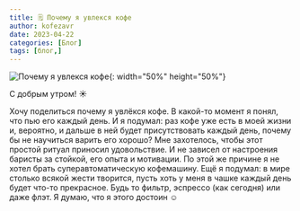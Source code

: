 ```yaml
---
title: 🗒 Почему я увлекся кофе
author: kofezavr
date: 2023-04-22
categories: [Блог]
tags: [блог,]
--- 
```

![Почему я увлекся кофе](/assets/img/posts/23/05/why.jpg){: width="50%" height="50%"}

С добрым утром! ☀️

Хочу поделиться почему я увлёкся кофе. В какой-то момент я понял, что пью его каждый день. И я подумал: раз кофе уже есть в моей жизни и, вероятно, и дальше в ней будет присутствовать каждый день, почему бы не научиться варить его хорошо? Мне захотелось, чтобы этот простой ритуал приносил удовольствие. И не зависел от настроения баристы за стойкой, его опыта и мотивации. По этой же причине я не хотел брать суперавтоматическую кофемашину. Ещё я подумал: в мире столько всякой жести творится, пусть хоть у меня в чашке каждый день будет что-то прекрасное. Будь то фильтр, эспрессо (как сегодня) или даже флэт. Я думаю, что я этого достоин ☺️